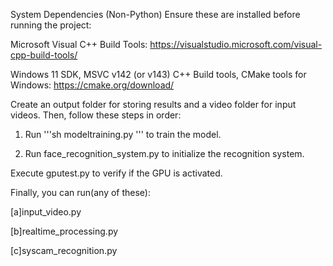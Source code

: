 System Dependencies (Non-Python)
Ensure these are installed before running the project:

Microsoft Visual C++ Build Tools: https://visualstudio.microsoft.com/visual-cpp-build-tools/

Windows 11 SDK, MSVC v142 (or v143) C++ Build tools, CMake tools for Windows: https://cmake.org/download/

Create an output folder for storing results and a video folder for input videos. Then, follow these steps in order:

1. Run 
'''sh
modeltraining.py
'''
to train the model.

3. Run face_recognition_system.py to initialize the recognition system.

Execute gputest.py to verify if the GPU is activated.

Finally, you can run(any of these):

[a]input_video.py

[b]realtime_processing.py

[c]syscam_recognition.py

